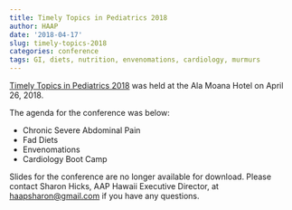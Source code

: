 ```yaml
---
title: Timely Topics in Pediatrics 2018
author: HAAP
date: '2018-04-17'
slug: timely-topics-2018
categories: conference
tags: GI, diets, nutrition, envenomations, cardiology, murmurs
---
```


[Timely Topics in Pediatrics 2018](https://aaphawaii.org/event/timely-topics-in-pediatrics-conference-2018-cme-available/) was held at the Ala Moana Hotel on April 26, 2018.

The agenda for the conference was below:

* Chronic Severe Abdominal Pain
* Fad Diets
* Envenomations
* Cardiology Boot Camp

Slides for the conference are no longer available for download. Please contact Sharon Hicks, AAP Hawaii Executive Director, at [haapsharon@gmail.com](mailto:haapsharon@gmail.com) if you have any questions.